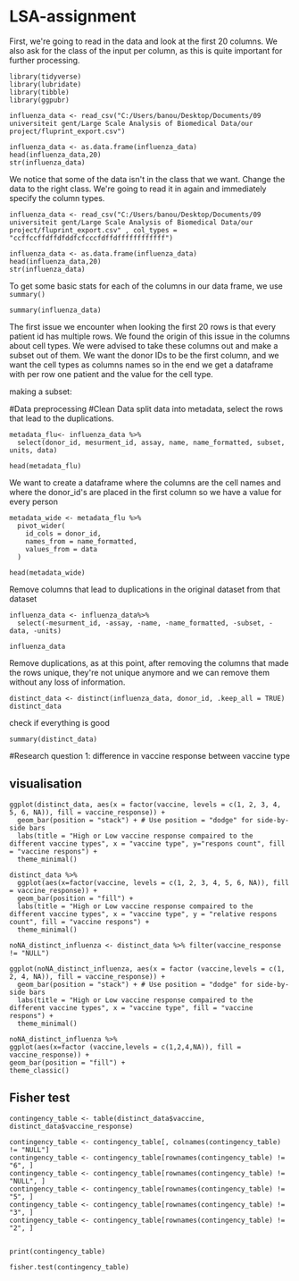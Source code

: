 # LSA-assignment

First, we're going to read in the data and look at the first 20 columns. We also ask for the class of the input per column, as this is quite important for further processing.

```{r}
library(tidyverse)
library(lubridate)
library(tibble)
library(ggpubr)

influenza_data <- read_csv("C:/Users/banou/Desktop/Documents/09 universiteit gent/Large Scale Analysis of Biomedical Data/our project/fluprint_export.csv") 

influenza_data <- as.data.frame(influenza_data)
head(influenza_data,20)
str(influenza_data)
```
We notice that some of the data isn't in the class that we want. Change the data to the right class. We're going to read it in again and immediately specify the column types. 

```{r}
influenza_data <- read_csv("C:/Users/banou/Desktop/Documents/09 universiteit gent/Large Scale Analysis of Biomedical Data/our project/fluprint_export.csv" , col_types = "ccffccffdffdfddfcfcccfdffdffffffffffff")

influenza_data <- as.data.frame(influenza_data)
head(influenza_data,20)
str(influenza_data)

```
To get some basic stats for each of the columns in our data frame, we use `summary()`

```{r}
summary(influenza_data)
```
The first issue we encounter when looking the first 20 rows is that every patient id has multiple rows. We found the origin of this issue in the columns about cell types. We were advised to take these columns out and make a subset out of them. We want the donor IDs to be the first column, and we want the cell types as columns names so in the end we get a dataframe with per row one patient and the value for the cell type.

making a subset:

#Data preprocessing
#Clean Data
split data into metadata, select the rows that lead to the duplications.
```{r}
metadata_flu<- influenza_data %>% 
  select(donor_id, mesurment_id, assay, name, name_formatted, subset, units, data)

head(metadata_flu)
```
We want to create a dataframe where the columns are the cell names and where the donor_id's are placed in the first column so we have a value for every person
```{r}
metadata_wide <- metadata_flu %>%
  pivot_wider(
    id_cols = donor_id,
    names_from = name_formatted,
    values_from = data
  )

head(metadata_wide)
```


Remove columns that lead to duplications in the original dataset from that dataset
```{r}
influenza_data <- influenza_data%>%
  select(-mesurment_id, -assay, -name, -name_formatted, -subset, -data, -units)

influenza_data
```
Remove duplications, as at this point, after removing the columns that made the rows unique, they're not unique anymore and we can remove them without any loss of information.

```{r}
distinct_data <- distinct(influenza_data, donor_id, .keep_all = TRUE)
distinct_data
```
check if everything is good 
```{r}
summary(distinct_data)
```

#Research question 1: difference in vaccine response between vaccine type
## visualisation
```{r}
ggplot(distinct_data, aes(x = factor(vaccine, levels = c(1, 2, 3, 4, 5, 6, NA)), fill = vaccine_response)) +
  geom_bar(position = "stack") + # Use position = "dodge" for side-by-side bars
  labs(title = "High or Low vaccine response compaired to the different vaccine types", x = "vaccine type", y="respons count", fill = "vaccine respons") +
  theme_minimal()

distinct_data %>%
  ggplot(aes(x=factor(vaccine, levels = c(1, 2, 3, 4, 5, 6, NA)), fill = vaccine_response)) +
  geom_bar(position = "fill") +
  labs(title = "High or Low vaccine response compaired to the different vaccine types", x = "vaccine type", y = "relative respons count", fill = "vaccine respons") +
  theme_minimal()

noNA_distinct_influenza <- distinct_data %>% filter(vaccine_response != "NULL")

ggplot(noNA_distinct_influenza, aes(x = factor (vaccine,levels = c(1, 2, 4, NA)), fill = vaccine_response)) +
  geom_bar(position = "stack") + # Use position = "dodge" for side-by-side bars
  labs(title = "High or Low vaccine response compaired to the different vaccine types", x = "vaccine type", fill = "vaccine respons") +
  theme_minimal()

noNA_distinct_influenza %>%
ggplot(aes(x=factor (vaccine,levels = c(1,2,4,NA)), fill = vaccine_response)) +
geom_bar(position = "fill") +
theme_classic()
```
## Fisher test
```{r}
contingency_table <- table(distinct_data$vaccine, distinct_data$vaccine_response)

contingency_table <- contingency_table[, colnames(contingency_table) != "NULL"]
contingency_table <- contingency_table[rownames(contingency_table) != "6", ]
contingency_table <- contingency_table[rownames(contingency_table) != "NULL", ]
contingency_table <- contingency_table[rownames(contingency_table) != "5", ]
contingency_table <- contingency_table[rownames(contingency_table) != "3", ]
contingency_table <- contingency_table[rownames(contingency_table) != "2", ]


print(contingency_table)

fisher.test(contingency_table)

```
